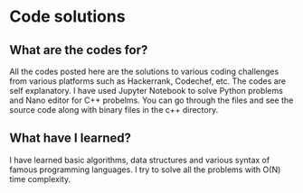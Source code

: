 # Code solutions

## What are the codes for?

All the codes posted here are the solutions to various coding challenges from various platforms such as Hackerrank, Codechef, etc. The codes are self explanatory. I have used Jupyter Notebook to solve Python problems and Nano editor for C++ probelms. You can go through the files and see the source code along with binary files in the c++ directory.

## What have I learned?

I have learned basic algorithms, data structures and various syntax of famous programming languages. I try to solve all the problems with O(N) time complexity.

